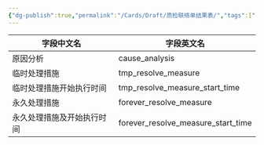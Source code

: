 ```yaml
---
{"dg-publish":true,"permalink":"/Cards/Draft/质检联络单结果表/","tags":["江淮毅昌/蝶创I-MES/MES"]}
---
```




| **字段中文名**     | **字段英文名**                          |
| ------------- | ---------------------------------- |
| 原因分析          | cause_analysis                     |
| 临时处理措施        | tmp_resolve_measure                |
| 临时处理措施开始执行时间  | tmp_resolve_measure_start_time     |
| 永久处理措施        | forever_resolve_measure            |
| 永久处理措施及开始执行时间 | forever_resolve_measure_start_time |
